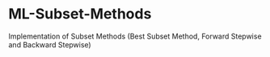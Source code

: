 # ML-Subset-Methods
Implementation of Subset Methods (Best Subset Method, Forward Stepwise and Backward Stepwise)
